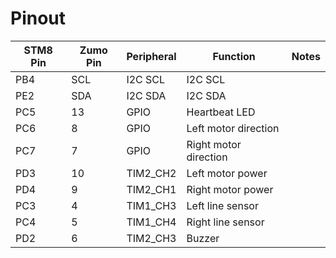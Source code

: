 # Pinout

STM8 Pin | Zumo Pin | Peripheral | Function | Notes
--- | --- | --- | --- | ---
PB4 | SCL | I2C SCL | I2C SCL |
PE2 | SDA | I2C SDA | I2C SDA |
PC5 | 13 | GPIO | Heartbeat LED |
PC6 | 8 | GPIO | Left motor direction |
PC7 | 7 | GPIO | Right motor direction |
PD3 | 10 | TIM2_CH2 | Left motor power |
PD4 | 9 | TIM2_CH1 | Right motor power |
PC3 | 4 | TIM1_CH3 | Left line sensor |
PC4 | 5 | TIM1_CH4 | Right line sensor |
PD2 | 6 | TIM2_CH3 | Buzzer |
